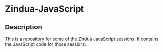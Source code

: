 # Zindua-JavaScript

## Description
This is a repository for some of the Zindua JavaScript sessions. It contains the JavaScript code for those sessions.
